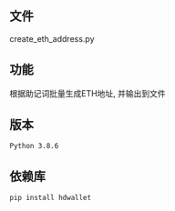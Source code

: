 
## 文件
 
create_eth_address.py

## 功能 

根据助记词批量生成ETH地址, 并输出到文件

## 版本 
```
Python 3.8.6
```

## 依赖库 

```
pip install hdwallet
```
